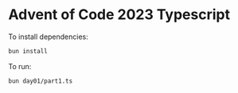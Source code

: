 # Advent of Code 2023 Typescript

To install dependencies:

```bash
bun install
```

To run:

```bash
bun day01/part1.ts
```
